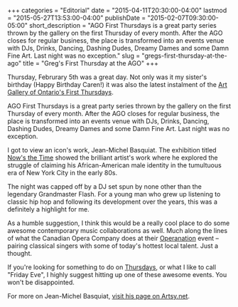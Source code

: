 +++
categories = "Editorial"
date = "2015-04-11T20:30:00-04:00"
lastmod = "2015-05-27T13:53:00-04:00"
publishDate = "2015-02-07T09:30:00-05:00"
short_description = "AGO First Thursdays is a great party series thrown by the gallery on the first Thursday of every month. After the AGO closes for regular business, the place is transformed into an events venue with DJs, Drinks, Dancing, Dashing Dudes, Dreamy Dames and some Damn Fine Art. Last night was no exception."
slug = "gregs-first-thursday-at-the-ago"
title = "Greg&#039;s First Thursday at the AGO"
+++

Thursday, Februrary 5th was a great day. Not only was it my sister's birthday (Happy Birthday Caren!) it was also the latest instalment of the [Art Gallery of Ontario's First Thursdays](http://www.ago.net/firstthursdays).

AGO First Thursdays is a great party series thrown by the gallery on the first Thursday of every month. After the AGO closes for regular business, the place is transformed into an events venue with DJs, Drinks, Dancing, Dashing Dudes, Dreamy Dames and some Damn Fine Art. Last night was no exception.

I got to view an icon's work, Jean-Michel Basquiat. The exhibition titled [Now's the Time](http://www.ago.net/basquiat) showed the brilliant artist's work where he explored the struggle of claiming his African-American male identity in the tumultuous era of New York City in the early 80s.

The night was capped off by a DJ set spun by none other than the legendary Grandmaster Flash. For a young man who grew up listening to classic hip hop and following its development over the years, this was a definitely a highlight for me.

As a humble suggestion, I think this would be a really cool place to do some awesome contemporary music collaborations as well. Much along the lines of what the Canadian Opera Company does at their [Operanation](http://www.coc.ca/SupportTheCOC/SpecialEvents/Operanation.aspx) event – pairing classical singers with some of today's hottest local talent. Just a thought.

If you're looking for something to do on [Thursdays](http://www.ago.net/firstthursdays), or what I like to call "Friday Eve", I highly suggest hitting up one of these awesome events. You won't be disappointed.

For more on Jean-Michel Basquiat, [visit his page on Artsy.net](https://www.artsy.net/artist/jean-michel-basquiat).
